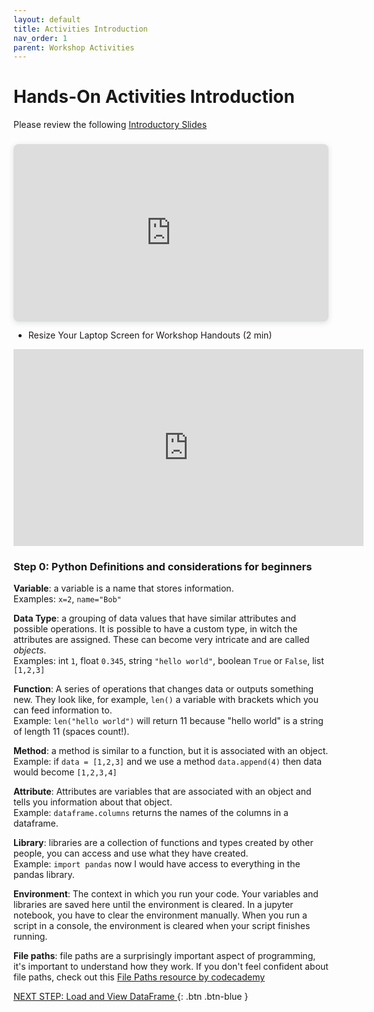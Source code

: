 ```yaml
---
layout: default
title: Activities Introduction
nav_order: 1
parent: Workshop Activities
---
```

# Hands-On Activities Introduction

Please review the following [Introductory Slides](https://www.canva.com/design/DAFQFA5VsAU/IKlz3Xeh5q1EJKWgeRr6ng/view?utm_content=DAFQFA5VsAU&utm_campaign=designshare&utm_medium=link&utm_source=publishpresent)

<div style="position: relative; width: 100%; height: 0; padding-top: 56.2500%;
 padding-bottom: 0; box-shadow: 0 2px 8px 0 rgba(63,69,81,0.16); margin-top: 1.6em; margin-bottom: 0.9em; overflow: hidden;
 border-radius: 8px; will-change: transform;">
  <iframe loading="lazy" style="position: absolute; width: 100%; height: 100%; top: 0; left: 0; border: none; padding: 0;margin: 0;"
    src="https:&#x2F;&#x2F;www.canva.com&#x2F;design&#x2F;DAFQFA5VsAU&#x2F;view?embed" allowfullscreen="allowfullscreen" allow="fullscreen">
  </iframe>
</div>

- Resize Your Laptop Screen for Workshop Handouts (2 min)<br>
<iframe width="560" height="315" src="https://www.youtube.com/embed/Igk5hZUfzN0" title="YouTube video player" frameborder="0" allow="accelerometer; autoplay; clipboard-write; encrypted-media; gyroscope; picture-in-picture" allowfullscreen></iframe>

### Step 0: Python Definitions and considerations for beginners

<b>Variable</b>: a variable is a name that stores information. <br>
Examples: `x=2`, `name="Bob"`

<b>Data Type</b>: a grouping of data values that have similar attributes and possible operations. It is possible to have a custom type, in witch the attributes are assigned. These can become very intricate and are called <i>objects</i>.<br>
Examples: int `1`, float `0.345`, string `"hello world"`, boolean `True` or `False`, list `[1,2,3]`

<b>Function</b>: A series of operations that changes data or outputs something new. They look like, for example, `len()` a variable with brackets which you can feed information to. <br> Example: `len("hello world")` will return 11 because "hello world" is a string of length 11 (spaces count!).

<b>Method</b>: a method is similar to a function, but it is associated with an object.<br>
Example: if `data = [1,2,3]` and we use a method `data.append(4)` then data would become `[1,2,3,4]`

<b>Attribute</b>: Attributes are variables that are associated with an object and tells you information about that object. <br>Example: `dataframe.columns` returns the names of the columns in a dataframe.

<b>Library</b>: libraries are a collection of functions and types created by other people, you can access and use what they have created. <br>
Example: `import pandas` now I would have access to everything in the pandas library.

<b>Environment</b>: The context in which you run your code. Your variables and libraries are saved here until the environment is cleared. In a jupyter notebook, you have to clear the environment manually. When you run a script in a console, the environment is cleared when your script finishes running.

<b>File paths</b>: file paths are a surprisingly important aspect of programming, it's important to understand how they work. If you don't feel confident about file paths, check out this [File Paths resource by codecademy](https://www.codecademy.com/resources/docs/general/file-paths) 

[NEXT STEP: Load and View DataFrame ](1-load-and-view-dataframe.md){: .btn .btn-blue }
